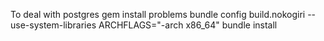 To deal with postgres gem install problems
bundle config build.nokogiri --use-system-libraries
ARCHFLAGS="-arch x86_64" bundle install

